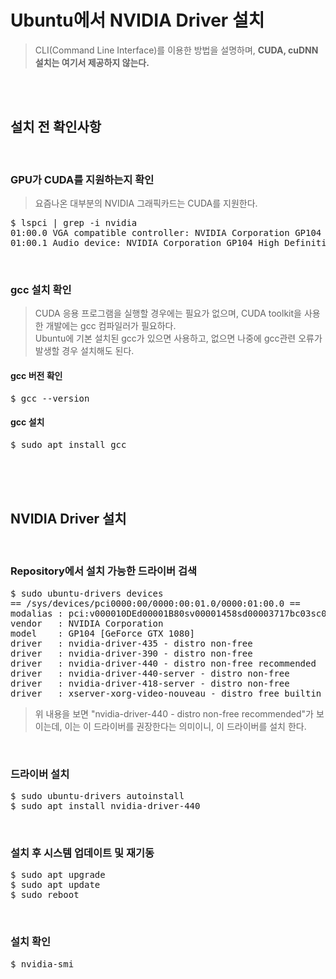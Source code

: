 # Ubuntu에서 NVIDIA Driver 설치
> CLI(Command Line Interface)를 이용한 방법을 설명하며, **CUDA, cuDNN 설치는 여기서 제공하지 않는다.**

</br></br>


## 설치 전 확인사항
</br>

### GPU가 CUDA를 지원하는지 확인
> 요즘나온 대부분의 NVIDIA 그래픽카드는 CUDA를 지원한다.
<pre>$ lspci | grep -i nvidia
01:00.0 VGA compatible controller: NVIDIA Corporation GP104 [GeForce GTX 1080] (rev a1)
01:00.1 Audio device: NVIDIA Corporation GP104 High Definition Audio Controller (rev a1)</pre>
</br>

### gcc 설치 확인
> CUDA 응용 프로그램을 실행할 경우에는 필요가 없으며, CUDA toolkit을 사용한 개발에는 gcc 컴파일러가 필요하다.</br>
> Ubuntu에 기본 설치된 gcc가 있으면 사용하고, 없으면 나중에 gcc관련 오류가 발생할 경우 설치해도 된다.
#### gcc 버전 확인
<pre>$ gcc --version</pre>
#### gcc 설치
<pre>$ sudo apt install gcc</pre>

</br></br></br>


## NVIDIA Driver 설치
</br>

### Repository에서 설치 가능한 드라이버 검색
<pre>$ sudo ubuntu-drivers devices
== /sys/devices/pci0000:00/0000:00:01.0/0000:01:00.0 ==
modalias : pci:v000010DEd00001B80sv00001458sd00003717bc03sc00i00
vendor   : NVIDIA Corporation
model    : GP104 [GeForce GTX 1080]
driver   : nvidia-driver-435 - distro non-free
driver   : nvidia-driver-390 - distro non-free
driver   : nvidia-driver-440 - distro non-free recommended
driver   : nvidia-driver-440-server - distro non-free
driver   : nvidia-driver-418-server - distro non-free
driver   : xserver-xorg-video-nouveau - distro free builtin</pre>
> 위 내용을 보면 "nvidia-driver-440 - distro non-free recommended"가 보이는데, 이는 이 드라이버를 권장한다는 의미이니, 이 드라이버를 설치 한다.
</br>

### 드라이버 설치
<pre>$ sudo ubuntu-drivers autoinstall
$ sudo apt install nvidia-driver-440</pre>
</br>

### 설치 후 시스템 업데이트 및 재기동
<pre>$ sudo apt upgrade
$ sudo apt update
$ sudo reboot</pre>
</br>

### 설치 확인
<pre>$ nvidia-smi</pre>

